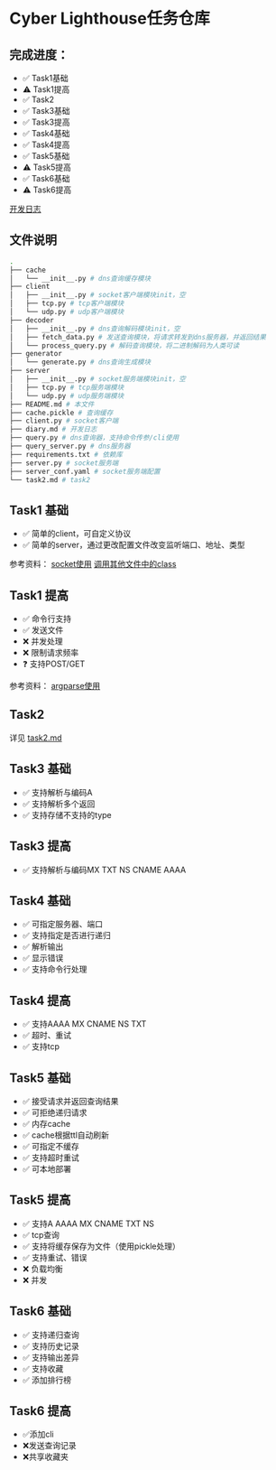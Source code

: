 # Cyber Lighthouse任务仓库

## 完成进度：
- ✅ Task1基础
- ⚠️ Task1提高
- ✅ Task2
- ✅ Task3基础
- ✅ Task3提高
- ✅ Task4基础
- ✅ Task4提高
- ✅ Task5基础
- ⚠️ Task5提高
- ✅ Task6基础
- ⚠️ Task6提高

[开发日志](diary.md)

## 文件说明

```bash
.
├── cache
│   └── __init__.py # dns查询缓存模块
├── client
│   ├── __init__.py # socket客户端模块init，空
│   ├── tcp.py # tcp客户端模块
│   └── udp.py # udp客户端模块
├── decoder
│   ├── __init__.py # dns查询解码模块init，空
│   ├── fetch_data.py # 发送查询模块，将请求转发到dns服务器，并返回结果
│   └── process_query.py # 解码查询模块，将二进制解码为人类可读
├── generator
│   └── generate.py # dns查询生成模块
├── server
│   ├── __init__.py # socket服务端模块init，空
│   ├── tcp.py # tcp服务端模块
│   └── udp.py # udp服务端模块
├── README.md # 本文件
├── cache.pickle # 查询缓存
├── client.py # socket客户端
├── diary.md # 开发日志
├── query.py # dns查询器，支持命令传参/cli使用
├── query_server.py # dns服务器
├── requirements.txt # 依赖库
├── server.py # socket服务端
├── server_conf.yaml # socket服务端配置
└── task2.md # task2
```


## Task1 基础
- ✅ 简单的client，可自定义协议
- ✅ 简单的server，通过更改配置文件改变监听端口、地址、类型

参考资料：
[socket使用](https://www.runoob.com/python3/python3-socket.html)
[调用其他文件中的class](https://stackoverflow.com/questions/4383571/importing-files-from-different-folder)


## Task1 提高
- ✅ 命令行支持
- ✅ 发送文件
- ❌ 并发处理
- ❌ 限制请求频率
- ❓ 支持POST/GET

参考资料：
[argparse使用](https://docs.python.org/zh-cn/3/library/argparse.html)


## Task2
详见 [task2.md](/task2.md)


## Task3 基础
- ✅ 支持解析与编码A
- ✅ 支持解析多个返回
- ✅ 支持存储不支持的type


## Task3 提高
- ✅ 支持解析与编码MX TXT NS CNAME AAAA


## Task4 基础
- ✅ 可指定服务器、端口
- ✅ 支持指定是否进行递归
- ✅ 解析输出
- ✅ 显示错误
- ✅ 支持命令行处理


## Task4 提高
- ✅ 支持AAAA MX CNAME NS TXT
- ✅ 超时、重试
- ✅ 支持tcp


## Task5 基础
- ✅ 接受请求并返回查询结果
- ✅ 可拒绝递归请求
- ✅ 内存cache
- ✅ cache根据ttl自动刷新
- ✅ 可指定不缓存
- ✅ 支持超时重试
- ✅ 可本地部署


## Task5 提高
- ✅ 支持A AAAA MX CNAME TXT NS
- ✅ tcp查询
- ✅ 支持将缓存保存为文件（使用pickle处理）
- ✅ 支持重试、错误
- ❌ 负载均衡
- ❌ 并发


## Task6 基础
- ✅ 支持递归查询
- ✅ 支持历史记录
- ✅ 支持输出差异
- ✅ 支持收藏
- ✅ 添加排行榜


## Task6 提高
- ✅添加cli
- ❌发送查询记录
- ❌共享收藏夹
